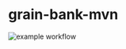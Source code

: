 # grain-bank-mvn
![example workflow](https://github.com/Bognanna/grain-bank-mvn/actions/workflows/ci.yml/badge.svg)

